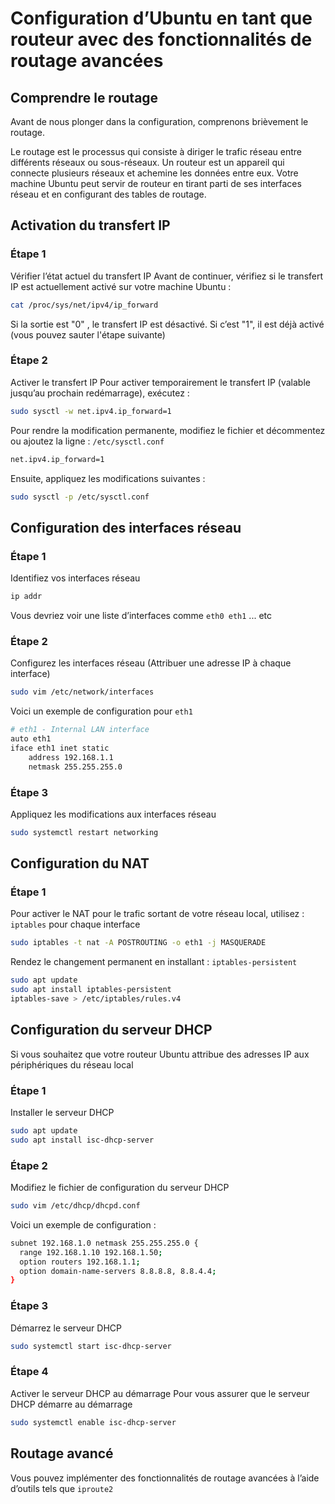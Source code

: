 # Configuration d’Ubuntu en tant que routeur avec des fonctionnalités de routage avancées

## Comprendre le routage
Avant de nous plonger dans la configuration, comprenons brièvement le routage.

Le routage est le processus qui consiste à diriger le trafic réseau entre différents réseaux ou sous-réseaux.
Un routeur est un appareil qui connecte plusieurs réseaux et achemine les données entre eux.
Votre machine Ubuntu peut servir de routeur en tirant parti de ses interfaces réseau et en configurant des tables de routage.

## Activation du transfert IP
### Étape 1
Vérifier l’état actuel du transfert IP Avant de continuer, vérifiez si le transfert IP est actuellement activé sur votre machine Ubuntu :
```bash
cat /proc/sys/net/ipv4/ip_forward
```
Si la sortie est "0" , le transfert IP est désactivé. Si c’est "1", il est déjà activé (vous pouvez sauter l'étape suivante)
### Étape 2
Activer le transfert IP Pour activer temporairement le transfert IP (valable jusqu’au prochain redémarrage), exécutez :
```bash
sudo sysctl -w net.ipv4.ip_forward=1
```
Pour rendre la modification permanente, modifiez le fichier et décommentez ou ajoutez la ligne : <code>/etc/sysctl.conf</code>
```bash
net.ipv4.ip_forward=1
```
Ensuite, appliquez les modifications suivantes :
```bash
sudo sysctl -p /etc/sysctl.conf
```

## Configuration des interfaces réseau
### Étape 1
Identifiez vos interfaces réseau
```bash
ip addr
```
Vous devriez voir une liste d’interfaces comme <code>eth0 eth1</code> ... etc
### Étape 2
Configurez les interfaces réseau (Attribuer une adresse IP à chaque interface)
```bash
sudo vim /etc/network/interfaces
```
Voici un exemple de configuration pour <code>eth1</code>
```bash
# eth1 - Internal LAN interface
auto eth1
iface eth1 inet static
    address 192.168.1.1
    netmask 255.255.255.0
```
### Étape 3
Appliquez les modifications aux interfaces réseau
```bash
sudo systemctl restart networking
```

## Configuration du NAT
### Étape 1
Pour activer le NAT pour le trafic sortant de votre réseau local, utilisez : <code>iptables</code> pour chaque interface
```bash
sudo iptables -t nat -A POSTROUTING -o eth1 -j MASQUERADE
```
Rendez le changement permanent en installant : <code>iptables-persistent</code>
```bash
sudo apt update
sudo apt install iptables-persistent
iptables-save > /etc/iptables/rules.v4
```

## Configuration du serveur DHCP
Si vous souhaitez que votre routeur Ubuntu attribue des adresses IP aux périphériques du réseau local
### Étape 1
Installer le serveur DHCP
```bash
sudo apt update
sudo apt install isc-dhcp-server
```
### Étape 2
 Modifiez le fichier de configuration du serveur DHCP
```bash
sudo vim /etc/dhcp/dhcpd.conf
```
Voici un exemple de configuration :
```bash
subnet 192.168.1.0 netmask 255.255.255.0 {
  range 192.168.1.10 192.168.1.50;
  option routers 192.168.1.1;
  option domain-name-servers 8.8.8.8, 8.8.4.4;
}
```
### Étape 3
Démarrez le serveur DHCP
```bash
sudo systemctl start isc-dhcp-server
```
### Étape 4
Activer le serveur DHCP au démarrage Pour vous assurer que le serveur DHCP démarre au démarrage
```bash
sudo systemctl enable isc-dhcp-server
```

## Routage avancé
Vous pouvez implémenter des fonctionnalités de routage avancées à l’aide d’outils tels que <code>iproute2</code>

